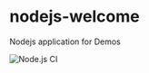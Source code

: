 # nodejs-welcome
Nodejs application for Demos

     
![Node.js CI](https://github.com/debianmaster/nodejs-welcome/workflows/Node.js%20CI/badge.svg)
